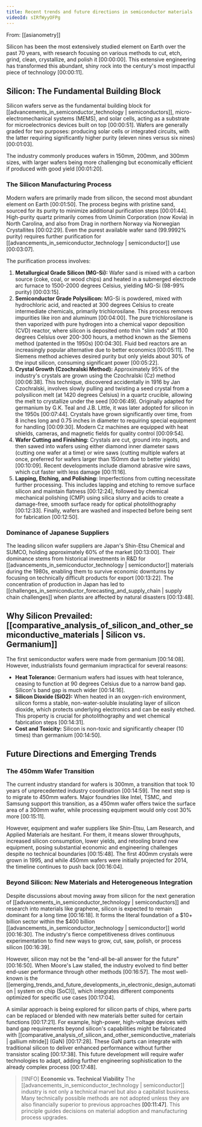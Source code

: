 ```yaml
---
title: Recent trends and future directions in semiconductor materials
videoId: sIRfWyyOFPg
---
```


From: [[asianometry]] <br/> 

Silicon has been the most extensively studied element on Earth over the past 70 years, with research focusing on various methods to cut, etch, grind, clean, crystallize, and polish it <a class="yt-timestamp" data-t="00:00:00">[00:00:00]</a>. This extensive engineering has transformed this abundant, shiny rock into the century's most impactful piece of technology <a class="yt-timestamp" data-t="00:00:11">[00:00:11]</a>.

## Silicon: The Fundamental Building Block

Silicon wafers serve as the fundamental building block for [[advancements_in_semiconductor_technology | semiconductors]], micro-electromechanical systems (MEMS), and solar cells, acting as a substrate for microelectronics devices built on top <a class="yt-timestamp" data-t="00:00:51">[00:00:51]</a>. Wafers are generally graded for two purposes: producing solar cells or integrated circuits, with the latter requiring significantly higher purity (eleven nines versus six nines) <a class="yt-timestamp" data-t="00:01:03">[00:01:03]</a>.

The industry commonly produces wafers in 150mm, 200mm, and 300mm sizes, with larger wafers being more challenging but economically efficient if produced with good yield <a class="yt-timestamp" data-t="00:01:20">[00:01:20]</a>.

### The Silicon Manufacturing Process

Modern wafers are primarily made from silicon, the second most abundant element on Earth <a class="yt-timestamp" data-t="00:01:50">[00:01:50]</a>. The process begins with pristine sand, sourced for its purity to minimize additional purification steps <a class="yt-timestamp" data-t="00:01:44">[00:01:44]</a>. High-purity quartz primarily comes from Unimin Corporation (now Kovia) in North Carolina, and also from Drag in northern Norway via Norwegian Crystallites <a class="yt-timestamp" data-t="00:02:29">[00:02:29]</a>. Even the purest available wafer sand (99.9992% purity) requires further purification for [[advancements_in_semiconductor_technology | semiconductor]] use <a class="yt-timestamp" data-t="00:03:07">[00:03:07]</a>.

The purification process involves:
1.  **Metallurgical Grade Silicon (MG-Si):** Wafer sand is mixed with a carbon source (coke, coal, or wood chips) and heated in a submerged electrode arc furnace to 1500-2000 degrees Celsius, yielding MG-Si (98-99% purity) <a class="yt-timestamp" data-t="00:03:15">[00:03:15]</a>.
2.  **Semiconductor Grade Polysilicon:** MG-Si is powdered, mixed with hydrochloric acid, and reacted at 300 degrees Celsius to create intermediate chemicals, primarily trichlorosilane. This process removes impurities like iron and aluminum <a class="yt-timestamp" data-t="00:04:00">[00:04:00]</a>. The pure trichlorosilane is then vaporized with pure hydrogen into a chemical vapor deposition (CVD) reactor, where silicon is deposited onto thin "slim rods" at 1100 degrees Celsius over 200-300 hours, a method known as the Siemens method (patented in the 1950s) <a class="yt-timestamp" data-t="00:04:30">[00:04:30]</a>. Fluid bed reactors are an increasingly popular alternative due to better economics <a class="yt-timestamp" data-t="00:05:11">[00:05:11]</a>. The Siemens method achieves desired purity but only yields about 30% of the input silicon, consuming significant power <a class="yt-timestamp" data-t="00:05:22">[00:05:22]</a>.
3.  **Crystal Growth (Czochralski Method):** Approximately 95% of the industry's crystals are grown using the Czochralski (Cz) method <a class="yt-timestamp" data-t="00:06:38">[00:06:38]</a>. This technique, discovered accidentally in 1916 by Jan Czochralski, involves slowly pulling and twisting a seed crystal from a polysilicon melt (at 1420 degrees Celsius) in a quartz crucible, allowing the melt to crystallize under the seed <a class="yt-timestamp" data-t="00:06:49">[00:06:49]</a>. Originally adapted for germanium by G.K. Teal and J.B. Little, it was later adopted for silicon in the 1950s <a class="yt-timestamp" data-t="00:07:44">[00:07:44]</a>. Crystals have grown significantly over time, from 8 inches long and 0.75 inches in diameter to requiring special equipment for handling <a class="yt-timestamp" data-t="00:09:30">[00:09:30]</a>. Modern Cz machines are equipped with heat shields, cameras, and magnetic fields for quality control <a class="yt-timestamp" data-t="00:09:54">[00:09:54]</a>.
4.  **Wafer Cutting and Finishing:** Crystals are cut, ground into ingots, and then sawed into wafers using either diamond inner diameter saws (cutting one wafer at a time) or wire saws (cutting multiple wafers at once, preferred for wafers larger than 150mm due to better yields) <a class="yt-timestamp" data-t="00:10:09">[00:10:09]</a>. Recent developments include diamond abrasive wire saws, which cut faster with less damage <a class="yt-timestamp" data-t="00:11:16">[00:11:16]</a>.
5.  **Lapping, Etching, and Polishing:** Imperfections from cutting necessitate further processing. This includes lapping and etching to remove surface silicon and maintain flatness <a class="yt-timestamp" data-t="00:12:24">[00:12:24]</a>, followed by chemical mechanical polishing (CMP) using silica slurry and acids to create a damage-free, smooth surface ready for optical photolithography <a class="yt-timestamp" data-t="00:12:33">[00:12:33]</a>. Finally, wafers are washed and inspected before being sent for fabrication <a class="yt-timestamp" data-t="00:12:50">[00:12:50]</a>.

### Dominance of Japanese Suppliers

The leading silicon wafer suppliers are Japan's Shin-Etsu Chemical and SUMCO, holding approximately 60% of the market <a class="yt-timestamp" data-t="00:13:00">[00:13:00]</a>. Their dominance stems from historical investments in R&D for [[advancements_in_semiconductor_technology | semiconductor]] materials during the 1980s, enabling them to survive economic downturns by focusing on technically difficult products for export <a class="yt-timestamp" data-t="00:13:22">[00:13:22]</a>. The concentration of production in Japan has led to [[challenges_in_semiconductor_forecasting_and_supply_chain | supply chain challenges]] when plants are affected by natural disasters <a class="yt-timestamp" data-t="00:13:48">[00:13:48]</a>.

## Why Silicon Prevailed: [[comparative_analysis_of_silicon_and_other_semiconductive_materials | Silicon vs. Germanium]]

The first semiconductor wafers were made from germanium <a class="yt-timestamp" data-t="00:14:08">[00:14:08]</a>. However, industrialists found germanium impractical for several reasons:
*   **Heat Tolerance:** Germanium wafers had issues with heat tolerance, ceasing to function at 90 degrees Celsius due to a narrow band gap. Silicon's band gap is much wider <a class="yt-timestamp" data-t="00:14:16">[00:14:16]</a>.
*   **Silicon Dioxide (SiO2):** When heated in an oxygen-rich environment, silicon forms a stable, non-water-soluble insulating layer of silicon dioxide, which protects underlying electronics and can be easily etched. This property is crucial for photolithography and wet chemical fabrication steps <a class="yt-timestamp" data-t="00:14:31">[00:14:31]</a>.
*   **Cost and Toxicity:** Silicon is non-toxic and significantly cheaper (10 times) than germanium <a class="yt-timestamp" data-t="00:14:50">[00:14:50]</a>.

## Future Directions and Emerging Trends

### The 450mm Wafer Transition

The current industry standard for wafers is 300mm, a transition that took 10 years of unprecedented industry coordination <a class="yt-timestamp" data-t="00:14:59">[00:14:59]</a>. The next step is to migrate to 450mm wafers. Major foundries like Intel, TSMC, and Samsung support this transition, as a 450mm wafer offers twice the surface area of a 300mm wafer, while processing equipment would only cost 30% more <a class="yt-timestamp" data-t="00:15:11">[00:15:11]</a>.

However, equipment and wafer suppliers like Shin-Etsu, Lam Research, and Applied Materials are hesitant. For them, it means slower throughputs, increased silicon consumption, lower yields, and retooling brand new equipment, posing substantial economic and engineering challenges despite no technical boundaries <a class="yt-timestamp" data-t="00:15:48">[00:15:48]</a>. The first 400mm crystals were grown in 1995, and while 450mm wafers were initially projected for 2014, the timeline continues to push back <a class="yt-timestamp" data-t="00:16:04">[00:16:04]</a>.

### Beyond Silicon: New Materials and Heterogeneous Integration

Despite discussions about moving away from silicon for the next generation of [[advancements_in_semiconductor_technology | semiconductors]] and research into materials like graphene, silicon is expected to remain dominant for a long time <a class="yt-timestamp" data-t="00:16:18">[00:16:18]</a>. It forms the literal foundation of a $10+ billion sector within the $400 billion [[advancements_in_semiconductor_technology | semiconductor]] world <a class="yt-timestamp" data-t="00:16:30">[00:16:30]</a>. The industry's fierce competitiveness drives continuous experimentation to find new ways to grow, cut, saw, polish, or process silicon <a class="yt-timestamp" data-t="00:16:39">[00:16:39]</a>.

However, silicon may not be the "end-all be-all answer for the future" <a class="yt-timestamp" data-t="00:16:50">[00:16:50]</a>. When Moore's Law stalled, the industry evolved to find better end-user performance through other methods <a class="yt-timestamp" data-t="00:16:57">[00:16:57]</a>. The most well-known is the [[emerging_trends_and_future_developments_in_electronic_design_automation | system on chip (SoC)]], which integrates different components optimized for specific use cases <a class="yt-timestamp" data-t="00:17:04">[00:17:04]</a>.

A similar approach is being explored for silicon parts of chips, where parts can be replaced or blended with new materials better suited for certain functions <a class="yt-timestamp" data-t="00:17:21">[00:17:21]</a>. For example, high-power, high-voltage devices with band gap requirements beyond silicon's capabilities might be fabricated with [[comparative_analysis_of_silicon_and_other_semiconductive_materials | gallium nitride]] (GaN) <a class="yt-timestamp" data-t="00:17:28">[00:17:28]</a>. These GaN parts can integrate with traditional silicon to deliver enhanced performance without further transistor scaling <a class="yt-timestamp" data-t="00:17:38">[00:17:38]</a>. This future development will require wafer technologies to adapt, adding further engineering sophistication to the already complex process <a class="yt-timestamp" data-t="00:17:48">[00:17:48]</a>.

> [!INFO] **Economic vs. Technical Viability**
> The [[advancements_in_semiconductor_technology | semiconductor]] industry is not only a technical marvel but also a capitalist business. Many technically possible methods are not adopted unless they are also financially superior to previous approaches <a class="yt-timestamp" data-t="00:11:47">[00:11:47]</a>. This principle guides decisions on material adoption and manufacturing process upgrades.